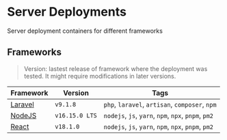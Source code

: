 # Server Deployments

Server deployment containers for different frameworks

## Frameworks

> Version: lastest release of framework where the deployment was tested. It might require modifications in later versions.

|Framework|Version|Tags|
|---|---|---|
|[Laravel](/laravel)|`v9.1.8`|`php`, `laravel`, `artisan`, `composer`, `npm`|
|[NodeJS](/nodejs)|`v16.15.0 LTS`|`nodejs`, `js`, `yarn`, `npm`, `npx`, `pnpm`, `pm2`|
|[React](/react)|`v18.1.0`|`nodejs`, `js`, `yarn`, `npm`, `npx`, `pnpm`, `pm2`|